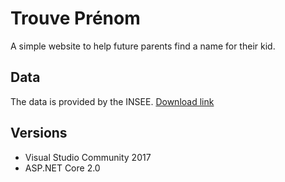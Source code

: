 # Trouve Prénom

A simple website to help future parents find a name for their kid.

## Data

The data is provided by the INSEE.  [Download link](https://www.insee.fr/fr/statistiques/2540004)

## Versions

- Visual Studio Community 2017
- ASP.NET Core 2.0